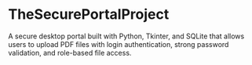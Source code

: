 # TheSecurePortalProject
A secure desktop portal built with Python, Tkinter, and SQLite that allows users to upload PDF files with login authentication, strong password validation, and role-based file access.
